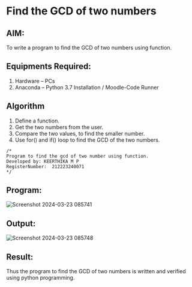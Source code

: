 # Find the GCD of two numbers

## AIM:
To write a program to find the GCD of two numbers using function.

## Equipments Required:
1. Hardware – PCs
2. Anaconda – Python 3.7 Installation / Moodle-Code Runner

## Algorithm
1. Define a function.
2. Get the two numbers from the user.
3. Compare the two values, to find the smaller number.
4. Use for() and if() loop to find the GCD of the two numbers.


```
/*
Program to find the gcd of two number using function.
Developed by: KEERTHIKA M P
RegisterNumber:  212223240071
*/
```
## Program:

![Screenshot 2024-03-23 085741](https://github.com/Keerthika23013559/GCD-of-two-numbers/assets/162658262/98dd5686-b3ad-42a6-b1c3-77f1278791bc)


## Output:


![Screenshot 2024-03-23 085748](https://github.com/Keerthika23013559/GCD-of-two-numbers/assets/162658262/ebcdd1d8-c6ca-45ef-83f4-5aa2dc1ec78e)



## Result:
Thus the program to find the GCD of two numbers is written and verified using python programming.
